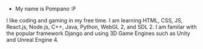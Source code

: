 - My name is Pompano :P

I like coding and gaming in my free time. I am learning HTML, CSS, JS, React.js, Node.js, C++, Java, Python, WebGL 2, and SDL 2.
I am familar with the popular framework Django and using 3D Game Engines such as Unity and Unreal Engine 4.

<!---
Mist-Stego/Mist-Stego is a ✨ special ✨ repository because its `README.md` (this file) appears on your GitHub profile.
You can click the Preview link to take a look at your changes.
--->
